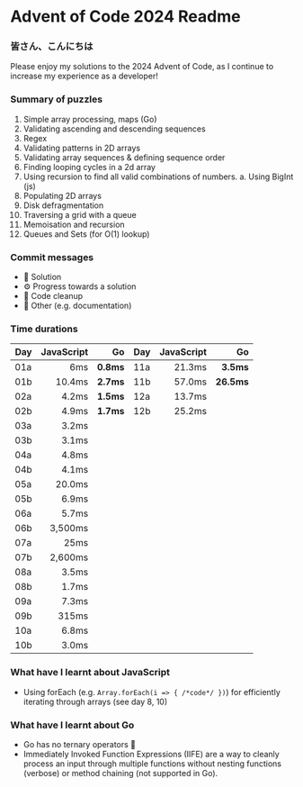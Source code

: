 # Advent of Code 2024 Readme

### 皆さん、こんにちは
Please enjoy my solutions to the 2024 Advent of Code, as I continue to increase my experience as a developer!

### Summary of puzzles
1. Simple array processing, maps (Go)
2. Validating ascending and descending sequences
3. Regex
4. Validating patterns in 2D arrays
5. Validating array sequences & defining sequence order
6. Finding looping cycles in a 2d array
7. Using recursion to find all valid combinations of numbers.
    a. Using BigInt (js)
8. Populating 2D arrays
9. Disk defragmentation
10. Traversing a grid with a queue
11. Memoisation and recursion
12. Queues and Sets (for O(1) lookup)

### Commit messages
- 🧩 Solution
- ⚙️ Progress towards a solution
- 🧹 Code cleanup
- 📖 Other (e.g. documentation)

### Time durations

| Day | JavaScript  | Go        | Day | JavaScript | Go         |
| --- | ---------:  | --------: | --- | ---------: | ---------: |
| 01a | 6ms         | **0.8ms** | 11a | 21.3ms     | **3.5ms**  |
| 01b | 10.4ms      | **2.7ms** | 11b | 57.0ms     | **26.5ms** |
| 02a | 4.2ms       | **1.5ms** | 12a | 13.7ms     |            |
| 02b | 4.9ms       | **1.7ms** | 12b | 25.2ms     |            |
| 03a | 3.2ms       |           |
| 03b | 3.1ms       |           |
| 04a | 4.8ms       |           |
| 04b | 4.1ms       |           |
| 05a | 20.0ms      |           |
| 05b | 6.9ms       |           |
| 06a | 5.7ms       |           |
| 06b | 3,500ms     |           |
| 07a | 25ms        |           |
| 07b | 2,600ms     |           |
| 08a | 3.5ms       |           |
| 08b | 1.7ms       |           |
| 09a | 7.3ms       |           |
| 09b | 315ms       |           |
| 10a | 6.8ms       |           |
| 10b | 3.0ms       |           |

### What have I learnt about JavaScript
- Using forEach (e.g. `Array.forEach(i => { /*code*/ })`) for efficiently iterating through arrays (see day 8, 10)

### What have I learnt about Go
- Go has no ternary operators 😬
- Immediately Invoked Function Expressions (IIFE) are a way to cleanly process an input through multiple functions without nesting functions (verbose) or method chaining (not supported in Go).